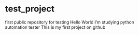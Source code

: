 # test_project
first public repository for testing
Hello World
I'm studying python automation tester
This is my first project on github
